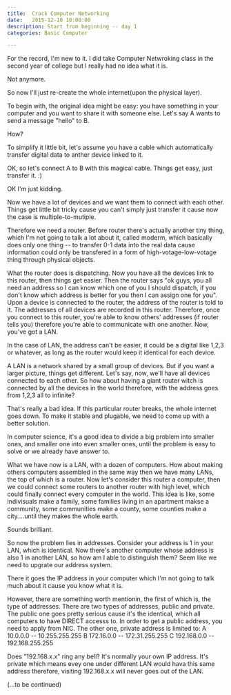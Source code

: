 ```yaml
---
title:  Crack Computer Networking
date:   2015-12-10 10:00:00
description: Start from beginning -- day 1
categories: Basic Computer

---
```

For the record, I'm new to it. I did take Computer Netwroking class in the second year of college but I really had no idea what it is.

Not anymore.

So now I'll just re-create the whole internet(upon the  physical layer).

To begin with, the original idea might be easy: you have something in your computer and you want to share it with someone else. Let's say A wants to send a message "hello" to B.

How?

To simplify it little bit, let's assume you have a cable which automatically transfer digital data to anther device linked to it.

OK, so let's connect A to B with this magical cable. Things get easy, just transfer it. :)

OK I'm just kidding.

Now we have a lot of devices and we want them to connect with each other. Things get little bit tricky cause you can't simply just transfer it cause now the case is multiple-to-mutiple. 

Therefore we need a router. Before router there's actually another tiny thing, which I'm not going to talk a lot about it, called moderm, which basically does only one thing --  to transfer 0-1 data into the real data cause information could only be transfered in a form of high-votage-low-votage thing through physical objects. 

What the router does is dispatching. Now you have all the devices link to this router, then things get easier. Then the router says "ok guys, you all need an address so I can know which one of you I should dispatch, if you don't know which address is better for you then I can assign one for you". Upon a device is connected to the router, the address of the router is told to it. The addresses of all devices are recorded in this router. Therefore, once you connect to this router, you're able to know others' addresses (if router tells you) therefore you're able to communicate with one another. Now, you've got a LAN.

In the case of LAN, the address can't be easier, it could be a digital like 1,2,3 or whatever, as long as the router would keep it identical for each device. 

A LAN is a network shared by a small group of devices. But if you want a larger picture, things get different. Let's say, now, we'll have all devices connected to each other. So how about having a giant router witch is connected by all the devices in the world therefore, with the address goes from 1,2,3 all to infinite?

That's really a bad idea. If this particular router breaks, the whole internet goes down. To make it stable and plugable, we need to come up with a better solution.

In computer science, it's a good idea to divide a big problem into smaller ones, and smaller one into even smaller ones, until the problem is easy to solve or we already have answer to.

What we have now is a LAN, with a dozen of computers. How about making others computers assembled in the same way then we have many LANs, the top of which is a router. Now let's consider this router a computer, then we could connect some routers to another router with high level, which could finally connect every computer in the world. This idea is like, some indivisuals make a family, some families living in an apartment makse a community, some communities make a county, some counties make a city....until they makes the whole earth. 

Sounds brilliant. 

So now the problem lies in addresses. Consider your address is 1 in your LAN, which is identical. Now there's another computer whose address is also 1 in another LAN, so how am I able to distinguish them? Seem like we need to upgrate our address system. 

There it goes the IP address in your computer which I'm not going to talk much about it cause you know what it is. 

However, there are something worth mentionin, the first of which is, the type of addresses. There are two types of addresses, public and private. The public one goes pretty serious cause it's the identical, which all computers to have DIRECT accesss to. In order to get a public address, you need to apply from NIC. The other one, private address is limited to:
A 10.0.0.0 -- 10.255.255.255
B 172.16.0.0 -- 172.31.255.255
C 192.168.0.0 -- 192.168.255.255

Does "192.168.x.x" ring any bell? It's normally your own IP address. It's private which means evey one under different LAN would hava this same address therefore, visiting 192.168.x.x will never goes out of the LAN. 

(...to be continued) 
